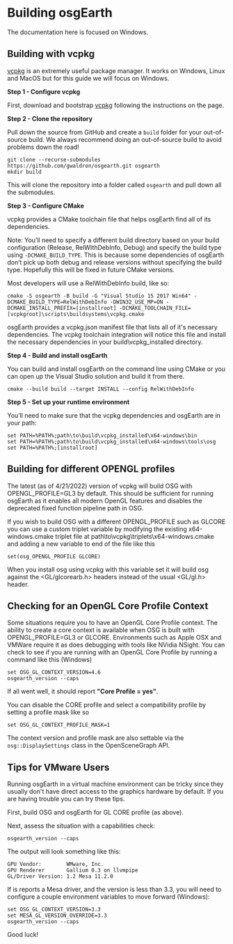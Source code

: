 # Building osgEarth

The documentation here is focused on Windows. 

## Building with vcpkg

[vcpkg](https://github.com/Microsoft/vcpkg) is an extremely useful package manager. It works on Windows, Linux and MacOS but for this guide we will focus on Windows.

**Step 1 - Configure vcpkg**

First, download and bootstrap [vcpkg](https://github.com/Microsoft/vcpkg) following the instructions on the page.

**Step 2 - Clone the repository**

Pull down the source from GitHub and create a ```build``` folder for your out-of-source build. We always recommend doing an out-of-source build to avoid problems down the road!

```
git clone --recurse-submodules https://github.com/gwaldron/osgearth.git osgearth
mkdir build
```

This will clone the repository into a folder called `osgearth` and pull down all the submodules.

**Step 3 - Configure CMake**

vcpkg provides a CMake toolchain file that helps osgEarth find all of its dependencies.

Note: You’ll need to specify a different build directory based on your build configuration (Release, RelWIthDebInfo, Debug) and specify the build type using ```-DCMAKE_BUILD_TYPE```. This is because some dependencies of osgEarth don’t pick up both debug and release versions without specifying the build type. Hopefully this will be fixed in future CMake versions.

Most developers will use a RelWithDebInfo build, like so:

```
cmake -S osgearth -B build -G "Visual Studio 15 2017 Win64" -DCMAKE_BUILD_TYPE=RelWithDebInfo -DWIN32_USE_MP=ON -DCMAKE_INSTALL_PREFIX=[installroot] -DCMAKE_TOOLCHAIN_FILE=[vcpkgroot]\scripts\buildsystems\vcpkg.cmake
```

osgEarth provides a vcpkg.json manifest file that lists all of it's necessary dependencies.  The vcpkg toolchain integration will notice this file and install the necessary dependencies in your build\vcpkg_installed directory.

**Step 4 - Build and install osgEarth**

You can build and install osgEarth on the command line using CMake or you can open up the Visual Studio solution and build it from there.

```
cmake --build build --target INSTALL --config RelWithDebInfo
```

**Step 5 - Set up your runtime environment**

You’ll need to make sure that the vcpkg dependencies and osgEarth are in your path:

```
set PATH=%PATH%;path\to\build\vcpkg_installed\x64-windows\bin
set PATH=%PATH%;path\to\build\vcpkg_installed\x64-windows\tools\osg
set PATH=%PATH%;[installroot]
```

## Building for different OPENGL profiles
The latest (as of 4/21/2022) version of vcpkg will build OSG with OPENGL_PROFILE=GL3 by default.  This should be sufficient for running osgEarth as it enables all modern OpenGL features and disables the deprecated fixed function pipeline path in OSG.

If you wish to build OSG with a different OPENGL_PROFILE such as GLCORE you can use a custom triplet variable by modifying the existing x64-windows.cmake triplet file at path\to\vcpkg\triplets\x64-windows.cmake and adding a new variable to end of the file like this
```
set(osg_OPENGL_PROFILE GLCORE)
```
When you install osg using vcpkg with this variable set it will build osg against the <GL/glcorearb.h> headers instead of the usual <GL/gl.h> header.

## Checking for an OpenGL Core Profile Context
Some situations require you to have an OpenGL Core Profile context.  The ability to create a core context is available when OSG is built with OPENGL_PROFILE=GL3 or GLCORE.  Environments such as Apple OSX and VMWare require it as does debugging with tools like NVidia NSight.  You can check to see if you are running with an OpenGL Core Profile by running a command like this (Windows)
```
set OSG_GL_CONTEXT_VERSION=4.6
osgearth_version --caps
```

If all went well, it should report **"Core Profile = yes"**.

You can disable the CORE profile and select a compatibility profile by setting a profile mask like so

```
set OSG_GL_CONTEXT_PROFILE_MASK=1
```

The context version and profile mask are also settable via the `osg::DisplaySettings` class in the OpenSceneGraph API.

## Tips for VMware Users

Running osgEarth in a virtual machine environment can be tricky since they usually don't have direct access to the graphics hardware by default. If you are having trouble you can try these tips.

First, build OSG and osgEarth for GL CORE profile (as above). 

Next, assess the situation with a capabilities check:

```
osgearth_version --caps
```

The output will look something like this:

```
GPU Vendor:        WMware, Inc.
GPU Renderer       Gallium 0.3 on llvmpipe
GL/Driver Version: 1.2 Mesa 11.2.0
```

If is reports a Mesa driver, and the version is less than 3.3, you will need to configure a couple environment variables to move forward (Windows):

```
set OSG_GL_CONTEXT_VERSION=3.3
set MESA_GL_VERSION_OVERRIDE=3.3
osgearth_version --caps
```

Good luck!
